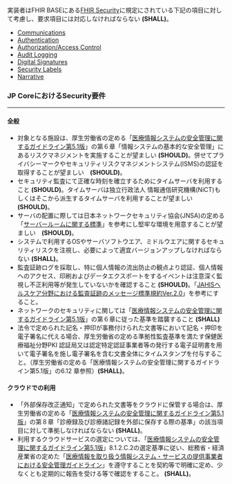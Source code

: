 
実装者はFHIR BASEにある[FHIR Security](http://hl7.org/fhir/security.html)に規定にされている下記の項目に対して考慮し、要求項目には対応しなければならない **(SHALL)**。
- [Communications](http://hl7.org/fhir/R4/security.html#http)
- [Authentication](http://hl7.org/fhir/R4/security.html#authentication)
- [Authorization/Access Control](http://hl7.org/fhir/R4/security.html#authorization/access%20control)
- [Audit Logging](http://hl7.org/fhir/R4/security.html#audit%20logging)
- [Digital Signatures](http://hl7.org/fhir/R4/security.html#digital%20signatures)
- [Security Labels](http://hl7.org/fhir/R4/security-labels.html)
- [Narrative](http://hl7.org/fhir/R4/security.html#narrative)
### JP CoreにおけるSecurity要件
---
#### 全般
- 対象となる施設は、厚生労働省の定める「[医療情報システムの安全管理に関するガイドライン第5.1版](https://www.mhlw.go.jp/stf/shingi/0000516275.html)」の第６章「情報システムの基本的な安全管理」にあるリスクマネジメントを実施することが望ましい **(SHOULD)**。併せてプライバシーマークやセキュリティリスクマネジメントシステム(ISMS)の認証を取得することが望ましい　**(SHOULD)**。
- セキュリティ監査にて正確な時刻を確立するためにタイムサーバを利用すること **(SHOULD)**。タイムサーバは独立行政法人 情報通信研究機構(NiCT)もしくはそこから派生するタイムサーバを利用することが望ましい **(SHOULD)**。
- サーバの配置に際しては日本ネットワークセキュリティ協会(JNSA)の定める「[サーバールームに関する標準](https://www.jnsa.org/policy/surver_room.pdf)」を参考にし堅牢な環境を用意することが望ましい　**(SHOULD)**。
- システムで利用するOSやサーバソフトウエア、ミドルウエアに関するセキュリティリスクを注視し、必要によって適宜バージョンアップしなければならない **(SHALL)**。
- 監査証跡ログを採取し、特に個人情報の流出防止の観点より認証、個人情報へのアクセス、印刷およびデータエクスポートをするイベントは注意深く監視し不正利用等が発生していないかを確認すること **(SHOULD)**。「[JAHISヘルスケア分野における監査証跡のメッセージ標準規約Ver.2.0](https://www.jahis.jp/standard/detail/id=136)」を参考にすること。
- ネットワークのセキュリティに関しては「[医療情報システムの安全管理に関するガイドライン第5.1版](https://www.mhlw.go.jp/stf/shingi/0000516275.html)」の第６章に従った基準を踏襲すること **(SHALL)** 
- 法令で定められた記名・押印が事務付けられた文書等において記名・押印を電子署名に代える場合、厚生労働省の定める準拠性監査基準を満たす保健医療福祉分野PKI 認証局又は認定特定認証事業者等の発行する電子証明書を用いて電子署名を施し電子署名を含む文書全体にタイムスタンプを付与すること。（厚生労働省の定める「医療情報システムの安全管理に関するガイドライン第5.1版」の6.12 章参照）**(SHALL)**。
#### クラウドでの利用
- 「外部保存改正通知」で定められた文書等をクラウドに保管する場合は、厚生労働省の定める「[医療情報システムの安全管理に関するガイドライン第5.1版](https://www.mhlw.go.jp/stf/shingi/0000516275.html)」の第８章「診療録及び診療諸記録を外部に保存する際の基準」の該当項目に対して準拠しなければならない **(SHALL)**。
- 利用するクラウドサービスの選定については、「[医療情報システムの安全管理に関するガイドライン第5.1版](https://www.mhlw.go.jp/stf/shingi/0000516275.html)」8.1.2.C.2の選定基準に従い、総務省・経済産業省の定めた「[医療情報を取り扱う情報システム・サービスの提供事業者における安全管理ガイドライン](http://www.soumu.go.jp/main_content/000567229.pdf)」を遵守することを契約等で明確に定め、少なくとも定期的に報告を受ける等で確認をすること。 **(SHALL)**。
